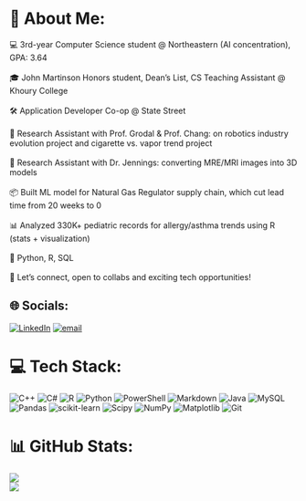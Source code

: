 # 💫 About Me:
💻 3rd-year Computer Science student @ Northeastern (AI concentration), GPA: 3.64<br><br>🎓 John Martinson Honors student, Dean’s List, CS Teaching Assistant @ Khoury College<br><br>🛠️ Application Developer Co-op @ State Street<br><br>🤖 Research Assistant with Prof. Grodal & Prof. Chang: on robotics industry evolution project and cigarette vs. vapor trend project<br><br>🧠 Research Assistant with Dr. Jennings: converting MRE/MRI images into 3D models<br><br>📦 Built ML model for Natural Gas Regulator supply chain, which cut lead time from 20 weeks to 0<br><br>📊 Analyzed 330K+ pediatric records for allergy/asthma trends using R (stats + visualization)<br><br>🔧 Python, R, SQL<br><br>🤝 Let’s connect, open to collabs and exciting tech opportunities!


## 🌐 Socials:
[![LinkedIn](https://img.shields.io/badge/LinkedIn-%230077B5.svg?logo=linkedin&logoColor=white)](https://www.linkedin.com/in/mateo-biggs/) [![email](https://img.shields.io/badge/Email-D14836?logo=gmail&logoColor=white)](mailto:biggs.m@northeastern.edu) 

# 💻 Tech Stack:
![C++](https://img.shields.io/badge/c++-%2300599C.svg?style=for-the-badge&logo=c%2B%2B&logoColor=white) ![C#](https://img.shields.io/badge/c%23-%23239120.svg?style=for-the-badge&logo=csharp&logoColor=white) ![R](https://img.shields.io/badge/r-%23276DC3.svg?style=for-the-badge&logo=r&logoColor=white) ![Python](https://img.shields.io/badge/python-3670A0?style=for-the-badge&logo=python&logoColor=ffdd54) ![PowerShell](https://img.shields.io/badge/PowerShell-%235391FE.svg?style=for-the-badge&logo=powershell&logoColor=white) ![Markdown](https://img.shields.io/badge/markdown-%23000000.svg?style=for-the-badge&logo=markdown&logoColor=white) ![Java](https://img.shields.io/badge/java-%23ED8B00.svg?style=for-the-badge&logo=openjdk&logoColor=white) ![MySQL](https://img.shields.io/badge/mysql-4479A1.svg?style=for-the-badge&logo=mysql&logoColor=white) ![Pandas](https://img.shields.io/badge/pandas-%23150458.svg?style=for-the-badge&logo=pandas&logoColor=white) ![scikit-learn](https://img.shields.io/badge/scikit--learn-%23F7931E.svg?style=for-the-badge&logo=scikit-learn&logoColor=white) ![Scipy](https://img.shields.io/badge/SciPy-%230C55A5.svg?style=for-the-badge&logo=scipy&logoColor=%white) ![NumPy](https://img.shields.io/badge/numpy-%23013243.svg?style=for-the-badge&logo=numpy&logoColor=white) ![Matplotlib](https://img.shields.io/badge/Matplotlib-%23ffffff.svg?style=for-the-badge&logo=Matplotlib&logoColor=black) ![Git](https://img.shields.io/badge/git-%23F05033.svg?style=for-the-badge&logo=git&logoColor=white)
# 📊 GitHub Stats:
![](https://github-readme-stats.vercel.app/api?username=CodeMateo15&theme=dark&hide_border=false&include_all_commits=false&count_private=true)<br/>
![](https://nirzak-streak-stats.vercel.app/?user=CodeMateo15&theme=dark&hide_border=false)
